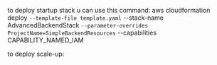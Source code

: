 to deploy startup stack u can use this command: 
aws cloudformation deploy `
  --template-file template.yaml `
  --stack-name AdvancedBackendStack `
  --parameter-overrides ProjectName=SimpleBackendResources `
  --capabilities CAPABILITY_NAMED_IAM


  to deploy scale-up:

